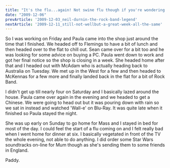 ```yaml
---
title: "It's the flu...again! Not swine flu though if you're wondering!"
date: "2009-12-06"
prevArticle: '2009-12-03_neil-durnin-the-rock-band-legend'
nextArticle: '2009-12-11_still-not-wellbut-a-great-week-all-the-same'
---
```

So I was working on Friday and Paula came into the shop just around the time that I finished. We headed off to Flemings to have a bit of lunch and then headed over to the flat to chill out. Sean came over for a bit too and he was looking for some advice on buying a PC. Paula went down to work and got her final notice so the shop is closing in a week. She headed home after that and I headed out with McAdam who is actually heading back to Australia on Tuesday. We met up in the West for a few and then headed to McKennas for a few more and finally landed back in the flat for a bit of Rock Band.

I didn't get up till nearly four on Saturday and I basically lazed around the house. Paula came over again in the evening and we headed to get a Chinese. We were going to head out but it was pouring down with rain so we sat in instead and watched 'Wall-e' on Blu-Ray. It was quite late when it finished so Paula stayed the night.

She was up early on Sunday to go home for Mass and I stayed in bed for most of the day. I could feel the start of a flu coming on and I felt really bad when I went home for dinner at six. I basically vegetated in front of the TV the whole evening, not able to do anything. I did order some Star Wars soundtracks on-line for Mum though as she's sending them to some friends in England.

Paddy.